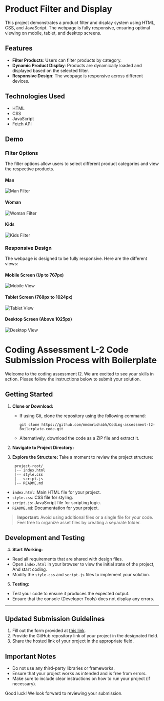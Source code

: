 # Product Filter and Display

This project demonstrates a product filter and display system using HTML, CSS, and JavaScript. The webpage is fully responsive, ensuring optimal viewing on mobile, tablet, and desktop screens.

## Features

- **Filter Products**: Users can filter products by category.
- **Dynamic Product Display**: Products are dynamically loaded and displayed based on the selected filter.
- **Responsive Design**: The webpage is responsive across different devices.

## Technologies Used

- HTML
- CSS
- JavaScript
- Fetch API

## Demo

### Filter Options

The filter options allow users to select different product categories and view the respective products.

#### Man

![Man Filter](path_to_your_image/man-filter.png)

#### Woman

![Woman Filter](path_to_your_image/woman-filter.png)

#### Kids

![Kids Filter](path_to_your_image/kids-filter.png)

### Responsive Design

The webpage is designed to be fully responsive. Here are the different views:

#### Mobile Screen (Up to 767px)

![Mobile View](path_to_your_image/mobile-view.png)

#### Tablet Screen (768px to 1024px)

![Tablet View](path_to_your_image/tablet-view.png)

#### Desktop Screen (Above 1025px)

![Desktop View](path_to_your_image/desktop-view.png)













# Coding Assessment L-2 Code Submission Process with Boilerplate

Welcome to the coding assessment l2. We are excited to see your skills in action. Please follow the instructions below to submit your solution.

## Getting Started

1. **Clone or Download:**
   - If using Git, clone the repository using the following command:
     ```
     git clone https://github.com/mmdmrishabh/Coding-assessment-l2-Boilerplate-code.git
     ```
   - Alternatively, download the code as a ZIP file and extract it.

2. **Navigate to Project Directory:**

3. **Explore the Structure:**
Take a moment to review the project structure:

        project-root/
        |-- index.html
        |-- style.css
        |-- script.js
        |-- README.md
- `index.html`: Main HTML file for your project.
- `style.css`: CSS file for styling.
- `script.js`: JavaScript file for scripting logic.
- `README.md`: Documentation for your project.
  
> **Important:** Avoid using additional files or a single file for your code. Feel free to organize asset files by creating a separate folder.

## Development and Testing

4. **Start Working:**
- Read all requirements that are shared with design files.
- Open `index.html` in your browser to view the initial state of the project, And start coding.
- Modify the `style.css` and `script.js` files to implement your solution.
5. **Testing:**
- Test your code to ensure it produces the expected output.
- Ensure that the console (Developer Tools) does not display any errors.


---
## Updated Submission Guidelines

1. Fill out the form provided at [this link](https://forms.gle/MxuzmExHGXBh3hVk8).
2. Provide the GitHub repository link of your project in the designated field.
3. Share the hosted link of your project in the appropriate field.


## Important Notes

- Do not use any third-party libraries or frameworks.
- Ensure that your project works as intended and is free from errors.
- Make sure to include clear instructions on how to run your project (if necessary).

Good luck! We look forward to reviewing your submission.
